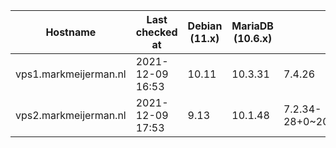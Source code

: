 Hostname | Last checked at | Debian (11.x) | MariaDB (10.6.x) | PHP (8.1.x) | Nginx (1.20.x) | Composer (2.1.x) | RabbitMQ (3.9.11) | Erlang (24) | ElasticSearch (7.9.x) 
---|---|---|---|---|---|---|---|---|---
vps1.markmeijerman.nl | 2021-12-09 16:53 | 10.11 | 10.3.31 | 7.4.26 | 1.20.2 | 2.1.14 | 3.8.9 | 22 |
vps2.markmeijerman.nl | 2021-12-09 17:53 | 9.13 | 10.1.48 | 7.2.34-28+0~20211119.67+debian9~1.gbpf24e81 | 1.18.0 | 1.10.23 |  |  |
